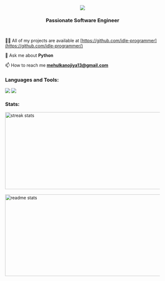 <h1 align="center">
    <img src="https://readme-typing-svg.herokuapp.com/?font=Poppins&size=35&center=true&vCenter=true&width=500&height=70&duration=4000&lines=Hi+There!+👋;+I'm+Mehul+Kanojiya!;" />
</h1>


<h3 align="center">Passionate Software Engineer</h3>

<br/>


👨‍💻 All of my projects are available at [https://github.com/idle-programmer](https://github.com/idle-programmer/)

💬 Ask me about **Python**

📫 How to reach me **mehulkanojiya13@gmail.com**

<h3 align="left">Languages and Tools:</h3>

<img src="https://skillicons.dev/icons?i=python,javascript,react,bootstrap,mui,html,css,vscode,github,tailwind,git,docker,aws,md,php" />
<img src="https://skillicons.dev/icons?i=nodejs,firebase,nextjs,mysql,stackoverflow,postman,sentry" />

<h3 align="left">Stats:</h3>
<div >
 <img width=900 height=250 src="https://github-readme-streak-stats-salesp07.vercel.app/?user=idle-programmer&count_private=true&theme=react&border_radius=10" alt="streak stats"/> <br/><br/>
 <img width=900 height=265 src="https://github-readme-stats-salesp07.vercel.app/api?username=idle-programmer&count_private=true&show_icons=true&theme=react&rank_icon=github&border_radius=10" alt="readme stats" />
</div>

